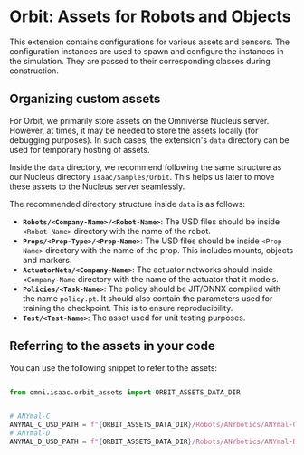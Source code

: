 # Orbit: Assets for Robots and Objects

This extension contains configurations for various assets and sensors. The configuration instances are
used to spawn and configure the instances in the simulation. They are passed to their corresponding
classes during construction.

## Organizing custom assets

For Orbit, we primarily store assets on the Omniverse Nucleus server. However, at times, it may be
needed to store the assets locally (for debugging purposes). In such cases, the extension's `data`
directory can be used for temporary hosting of assets.

Inside the `data` directory, we recommend following the same structure as our Nucleus directory
`Isaac/Samples/Orbit`. This helps us later to move these assets to the Nucleus server seamlessly.

The recommended directory structure inside `data` is as follows:

* **`Robots/<Company-Name>/<Robot-Name>`**: The USD files should be inside `<Robot-Name>` directory with
  the name of the robot.
* **`Props/<Prop-Type>/<Prop-Name>`**: The USD files should be inside `<Prop-Name>` directory with the name
  of the prop. This includes mounts, objects and markers.
* **`ActuatorNets/<Company-Name>`**: The actuator networks should inside `<Company-Name` directory with the
  name of the actuator that it models.
* **`Policies/<Task-Name>`**: The policy should be JIT/ONNX compiled with the name `policy.pt`. It should also
  contain the parameters used for training the checkpoint. This is to ensure reproducibility.
* **`Test/<Test-Name>`**: The asset used for unit testing purposes.

## Referring to the assets in your code

You can use the following snippet to refer to the assets:

```python

from omni.isaac.orbit_assets import ORBIT_ASSETS_DATA_DIR


# ANYmal-C
ANYMAL_C_USD_PATH = f"{ORBIT_ASSETS_DATA_DIR}/Robots/ANYbotics/ANYmal-C/anymal_c.usd"
# ANYmal-D
ANYMAL_D_USD_PATH = f"{ORBIT_ASSETS_DATA_DIR}/Robots/ANYbotics/ANYmal-D/anymal_d.usd"
```
